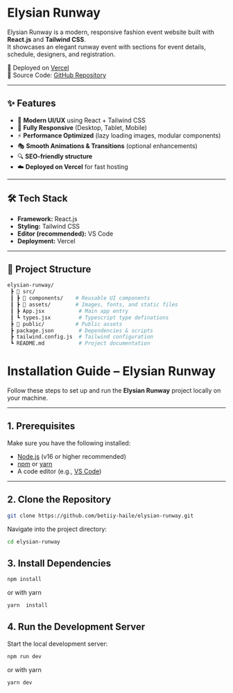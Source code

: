 # Elysian Runway

Elysian Runway is a modern, responsive fashion event website built with **React.js** and **Tailwind CSS**.  
It showcases an elegant runway event with sections for event details, schedule, designers, and registration.

🚀 Deployed on [Vercel](https://vercel.com/)  
📂 Source Code: [GitHub Repository](https://github.com/betiiy-haile/elysian-runway)

---

## ✨ Features

- 🎨 **Modern UI/UX** using React + Tailwind CSS
- 📱 **Fully Responsive** (Desktop, Tablet, Mobile)
- ⚡ **Performance Optimized** (lazy loading images, modular components)
- 🎭 **Smooth Animations & Transitions** (optional enhancements)
- 🔍 **SEO-friendly structure**
- ☁️ **Deployed on Vercel** for fast hosting

---

## 🛠 Tech Stack

- **Framework:** React.js
- **Styling:** Tailwind CSS
- **Editor (recommended):** VS Code
- **Deployment:** Vercel

---

## 📂 Project Structure

```bash
elysian-runway/
 ┣ 📂 src/
 ┃ ┣ 📂 components/    # Reusable UI components
 ┃ ┣ 📂 assets/        # Images, fonts, and static files
 ┃ ┣ App.jsx           # Main app entry
 ┃ ┗ types.jsx         # Typescript type definations
 ┣ 📂 public/          # Public assets
 ┣ package.json        # Dependencies & scripts
 ┣ tailwind.config.js  # Tailwind configuration
 ┗ README.md           # Project documentation
```

# Installation Guide – Elysian Runway

Follow these steps to set up and run the **Elysian Runway** project locally on your machine.

---

## 1. Prerequisites

Make sure you have the following installed:

- [Node.js](https://nodejs.org/) (v16 or higher recommended)
- [npm](https://www.npmjs.com/) or [yarn](https://yarnpkg.com/)
- A code editor (e.g., [VS Code](https://code.visualstudio.com/))

---

## 2. Clone the Repository

```bash
git clone https://github.com/betiiy-haile/elysian-runway.git
```

Navigate into the project directory:

```bash
cd elysian-runway
```

## 3. Install Dependencies

```bash
npm install
```

or with yarn

```bash
yarn  install
```

## 4. Run the Development Server

Start the local development server:

```bash
npm run dev
```

or with yarn

```bash
yarn dev
```
